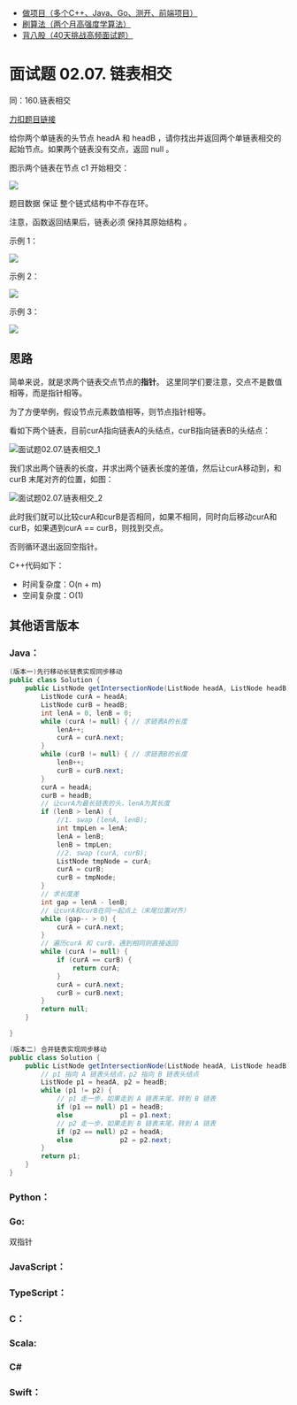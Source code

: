 * [做项目（多个C++、Java、Go、测开、前端项目）](https://www.programmercarl.com/other/kstar.html)
* [刷算法（两个月高强度学算法）](https://www.programmercarl.com/xunlian/xunlianying.html)
* [背八股（40天挑战高频面试题）](https://www.programmercarl.com/xunlian/bagu.html)

# 面试题 02.07. 链表相交 

同：160.链表相交

[力扣题目链接](https://leetcode.cn/problems/intersection-of-two-linked-lists-lcci/)

给你两个单链表的头节点 headA 和 headB ，请你找出并返回两个单链表相交的起始节点。如果两个链表没有交点，返回 null 。

图示两个链表在节点 c1 开始相交：

![](https://file1.kamacoder.com/i/algo/20211219221657.png)

题目数据 保证 整个链式结构中不存在环。

注意，函数返回结果后，链表必须 保持其原始结构 。

示例 1：

![](https://file1.kamacoder.com/i/algo/20211219221723.png)

示例 2：

![](https://file1.kamacoder.com/i/algo/20211219221749.png)

示例 3：

![](https://file1.kamacoder.com/i/algo/20211219221812.png)

## 思路

简单来说，就是求两个链表交点节点的**指针**。 这里同学们要注意，交点不是数值相等，而是指针相等。

为了方便举例，假设节点元素数值相等，则节点指针相等。

看如下两个链表，目前curA指向链表A的头结点，curB指向链表B的头结点：

![面试题02.07.链表相交_1](https://file1.kamacoder.com/i/algo/面试题02.07.链表相交_1.png)

我们求出两个链表的长度，并求出两个链表长度的差值，然后让curA移动到，和curB 末尾对齐的位置，如图：

![面试题02.07.链表相交_2](https://file1.kamacoder.com/i/algo/面试题02.07.链表相交_2.png)

此时我们就可以比较curA和curB是否相同，如果不相同，同时向后移动curA和curB，如果遇到curA == curB，则找到交点。

否则循环退出返回空指针。

C++代码如下：

* 时间复杂度：O(n + m)
* 空间复杂度：O(1)

## 其他语言版本

### Java：

```Java
(版本一)先行移动长链表实现同步移动
public class Solution {
    public ListNode getIntersectionNode(ListNode headA, ListNode headB) {
        ListNode curA = headA;
        ListNode curB = headB;
        int lenA = 0, lenB = 0;
        while (curA != null) { // 求链表A的长度
            lenA++;
            curA = curA.next;
        }
        while (curB != null) { // 求链表B的长度
            lenB++;
            curB = curB.next;
        }
        curA = headA;
        curB = headB;
        // 让curA为最长链表的头，lenA为其长度
        if (lenB > lenA) {
            //1. swap (lenA, lenB);
            int tmpLen = lenA;
            lenA = lenB;
            lenB = tmpLen;
            //2. swap (curA, curB);
            ListNode tmpNode = curA;
            curA = curB;
            curB = tmpNode;
        }
        // 求长度差
        int gap = lenA - lenB;
        // 让curA和curB在同一起点上（末尾位置对齐）
        while (gap-- > 0) {
            curA = curA.next;
        }
        // 遍历curA 和 curB，遇到相同则直接返回
        while (curA != null) {
            if (curA == curB) {
                return curA;
            }
            curA = curA.next;
            curB = curB.next;
        }
        return null;
    }

}

(版本二) 合并链表实现同步移动
public class Solution {
    public ListNode getIntersectionNode(ListNode headA, ListNode headB) {
		// p1 指向 A 链表头结点，p2 指向 B 链表头结点
		ListNode p1 = headA, p2 = headB;
		while (p1 != p2) {
			// p1 走一步，如果走到 A 链表末尾，转到 B 链表
			if (p1 == null) p1 = headB;
			else            p1 = p1.next;
			// p2 走一步，如果走到 B 链表末尾，转到 A 链表
			if (p2 == null) p2 = headA;
			else            p2 = p2.next;
		}
		return p1;
    }
}
```

### Python：

### Go:

双指针

### JavaScript：

### TypeScript：

### C：

### Scala:

### C#

### Swift：

